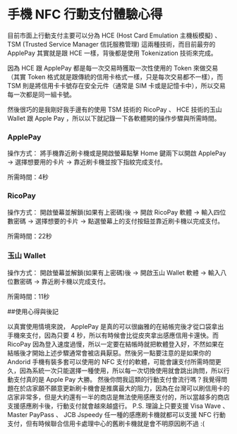 手機 NFC 行動支付體驗心得
====

目前市面上行動支付主要可以分為 HCE (Host Card Emulation 主機板模擬) 、 TSM (Trusted Service Manager 信託服務管理) 這兩種技術，而目前最夯的 ApplePay 其實就是跟 HCE 一樣，背後都是使用 Tokenization 技術來完成。

因為 HCE 跟 ApplePay 都是每一次交易時獲取一次性使用的 Token 來做交易（其實 Token 格式就是跟傳統的信用卡格式一樣，只是每次交易都不一樣），而 TSM 則是將信用卡卡號存在安全元件（通常是 SIM 卡或是記憶卡中），所以交易每一次都是同一組卡號。

然後很巧的是我剛好我手邊有的使用 TSM 技術的 RicoPay 、 HCE 技術的玉山 Wallet 跟 Apple Pay ，所以以下就記錄一下各軟體開的操作步驟與所需時間。

### ApplePay
操作方式：
將手機靠近刷卡機或是開啟螢幕點擊 Home 鍵兩下以開啟 ApplePay → 選擇想要用的卡片 → 靠近刷卡機並按下指紋完成支付。

所需時間：4秒


### RicoPay
操作方式：
開啟螢幕並解鎖(如果有上密碼)後 → 開啟 RicoPay 軟體 → 輸入四位數密碼 → 選擇想要的卡片 → 點選螢幕上的支付按鈕並靠近刷卡機以完成支付。

所需時間：22秒



### 玉山 Wallet
操作方式：
開啟螢幕並解鎖(如果有上密碼)後 → 開啟玉山 Wallet 軟體 → 輸入八位數密碼 → 靠近刷卡機以完成支付。

所需時間：11秒



##使用心得與後記

以真實使用情境來說， ApplePay 是真的可以很幽雅的在結帳完後才從口袋拿出手機來支付，因為只要 4 秒，所以有時候會比從皮夾拿出感應信用卡還快。而 RicoPay 因為登入速度過慢，所以一定要在結帳時就把軟體登入好，不然如果在結帳後才開始上述步驟通常會被店員厭惡。然後另一點要注意的是如果你的 Andorid 手機有裝多套可以使用的 NFC 支付的軟體，可能會讓支付所需時間更久，因為系統一次只能選擇一種使用，所以每一次切換使用就會跳出詢問，所以行動支付真的是 Apple Pay 大勝。
然後你問我這類的行動支付會流行嗎？我覺得問題在於店家願不願意更新刷卡機會是推廣最大的阻力，因為在台灣可以刷信用卡的店家非常多，但是大約還有一半的商店是無法使用感應支付的，所以當越多的商店支援感應刷卡後，行動支付就會越來越盛行。
P.S. 理論上只要支援 Visa Wave 、 Master PayPass 、 JCB Jspeedy 任一種的感應刷卡機就都可以支援 NFC 行動支付，但有時候聯合信用卡處理中心的舊刷卡機就是會不明原因刷不過 :(
